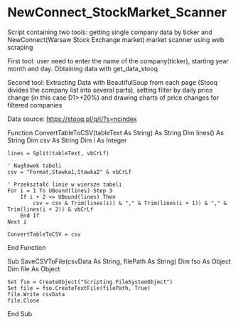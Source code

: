 # NewConnect_StockMarket_Scanner

Script containing two tools: getting single company data by ticker and NewConnect(Warsaw Stock Exchange market) market scanner using web scraping

First tool: user need to enter the name of the company(ticker), starting year month and day. Obtaining data with get_data_stooq

Second tool: Extracting Data with BeautifulSoup from each page (Stooq divides the company list into several parts), setting filter by daily price change (in this case D1>+20%) and drawing charts of price changes for filtered companies

Data source: https://stooq.pl/q/i/?s=ncindex




Function ConvertTableToCSV(tableText As String) As String
    Dim lines() As String
    Dim csv As String
    Dim i As Integer

    lines = Split(tableText, vbCrLf)
    
    ' Nagłówek tabeli
    csv = "Format,Stawka1,Stawka2" & vbCrLf
    
    ' Przekształć linie w wiersze tabeli
    For i = 1 To UBound(lines) Step 3
        If i + 2 <= UBound(lines) Then
            csv = csv & Trim(lines(i)) & "," & Trim(lines(i + 1)) & "," & Trim(lines(i + 2)) & vbCrLf
        End If
    Next i

    ConvertTableToCSV = csv
End Function

Sub SaveCSVToFile(csvData As String, filePath As String)
    Dim fso As Object
    Dim file As Object

    Set fso = CreateObject("Scripting.FileSystemObject")
    Set file = fso.CreateTextFile(filePath, True)
    file.Write csvData
    file.Close
End Sub
